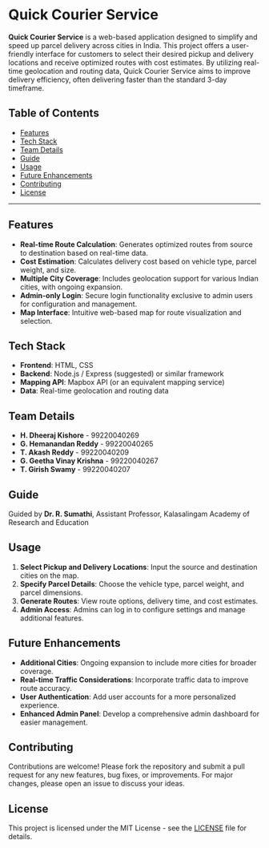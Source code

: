 # Quick Courier Service

**Quick Courier Service** is a web-based application designed to simplify and speed up parcel delivery across cities in India. This project offers a user-friendly interface for customers to select their desired pickup and delivery locations and receive optimized routes with cost estimates. By utilizing real-time geolocation and routing data, Quick Courier Service aims to improve delivery efficiency, often delivering faster than the standard 3-day timeframe.

## Table of Contents

- [Features](#features)
- [Tech Stack](#tech-stack)
- [Team Details](#team-details)
- [Guide](#guide)
- [Usage](#usage)
- [Future Enhancements](#future-enhancements)
- [Contributing](#contributing)
- [License](#license)

---

## Features

- **Real-time Route Calculation**: Generates optimized routes from source to destination based on real-time data.
- **Cost Estimation**: Calculates delivery cost based on vehicle type, parcel weight, and size.
- **Multiple City Coverage**: Includes geolocation support for various Indian cities, with ongoing expansion.
- **Admin-only Login**: Secure login functionality exclusive to admin users for configuration and management.
- **Map Interface**: Intuitive web-based map for route visualization and selection.

## Tech Stack

- **Frontend**: HTML, CSS
- **Backend**: Node.js / Express (suggested) or similar framework
- **Mapping API**: Mapbox API (or an equivalent mapping service)
- **Data**: Real-time geolocation and routing data

## Team Details

- **H. Dheeraj Kishore** - 99220040269
- **G. Hemanandan Reddy** - 99220040265
- **T. Akash Reddy** - 99220040209
- **G. Geetha Vinay Krishna** - 99220040267
- **T. Girish Swamy** - 99220040207

## Guide

Guided by **Dr. R. Sumathi**, Assistant Professor, Kalasalingam Academy of Research and Education

## Usage

1. **Select Pickup and Delivery Locations**: Input the source and destination cities on the map.
2. **Specify Parcel Details**: Choose the vehicle type, parcel weight, and parcel dimensions.
3. **Generate Routes**: View route options, delivery time, and cost estimates.
4. **Admin Access**: Admins can log in to configure settings and manage additional features.

## Future Enhancements

- **Additional Cities**: Ongoing expansion to include more cities for broader coverage.
- **Real-time Traffic Considerations**: Incorporate traffic data to improve route accuracy.
- **User Authentication**: Add user accounts for a more personalized experience.
- **Enhanced Admin Panel**: Develop a comprehensive admin dashboard for easier management.

## Contributing

Contributions are welcome! Please fork the repository and submit a pull request for any new features, bug fixes, or improvements. For major changes, please open an issue to discuss your ideas.

## License

This project is licensed under the MIT License - see the [LICENSE](LICENSE) file for details.
